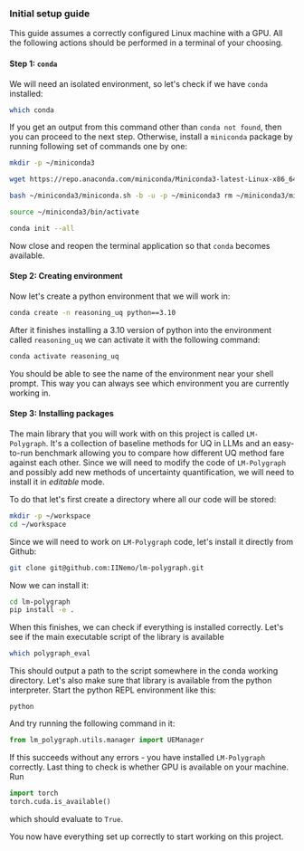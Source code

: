 ### Initial setup guide

This guide assumes a correctly configured Linux machine with a GPU. All the following actions should be performed in a terminal of your choosing.

#### Step 1: `conda`

We will need an isolated environment, so let's check if we have `conda` installed:

```bash
which conda
```

If you get an output from this command other than `conda not found`, then you can proceed to the next step. Otherwise, install a `miniconda` package by running following set of commands one by one:

```bash
mkdir -p ~/miniconda3 

wget https://repo.anaconda.com/miniconda/Miniconda3-latest-Linux-x86_64.sh -O ~/miniconda3/miniconda.sh

bash ~/miniconda3/miniconda.sh -b -u -p ~/miniconda3 rm ~/miniconda3/miniconda.sh

source ~/miniconda3/bin/activate

conda init --all
```

Now close and reopen the terminal application so that `conda` becomes available.

#### Step 2: Creating environment

Now let's create a python environment that we will work in:

```bash
conda create -n reasoning_uq python==3.10
```

After it finishes installing a 3.10 version of python into the environment called `reasoning_uq` we can activate it with the following command:

```bash
conda activate reasoning_uq
```

You should be able to see the name of the environment near your shell prompt. This way you can always see which environment you are currently working in.

#### Step 3: Installing packages

The main library that you will work with on this project is called `LM-Polygraph`. It's a collection of baseline methods for UQ in LLMs and an easy-to-run benchmark allowing you to compare how different UQ method fare against each other. Since we will need to modify the code of `LM-Polygraph` and possibly add new methods of uncertainty quantification, we will need to install it in _editable_ mode. 

To do that let's first create a directory where all our code will be stored:

```bash
mkdir -p ~/workspace
cd ~/workspace
```

Since we will need to work on `LM-Polygraph` code, let's install it directly from Github:

```bash
git clone git@github.com:IINemo/lm-polygraph.git
```

Now we can install it:

```bash
cd lm-polygraph
pip install -e .
```

When this finishes, we can check if everything is installed correctly. Let's see if the main executable script of the library is available

```bash
which polygraph_eval
```

This should output a path to the script somewhere in the conda working directory. Let's also make sure that library is available from the python interpreter. Start the python REPL environment like this:

```
python
```

And try running the following command in it:

```python
from lm_polygraph.utils.manager import UEManager
```

If this succeeds without any errors - you have installed `LM-Polygraph` correctly. Last thing to check is whether GPU is available on your machine. Run

```python
import torch
torch.cuda.is_available()
```

which should evaluate to `True`.

You now have everything set up correctly to start working on this project.
